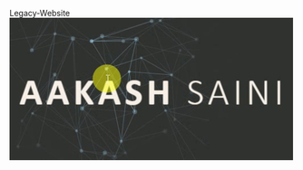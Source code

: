 Legacy-Website
![alt text](https://github.com/aakash049/Legacy-Website/blob/master/legacy.gif "Old website look")